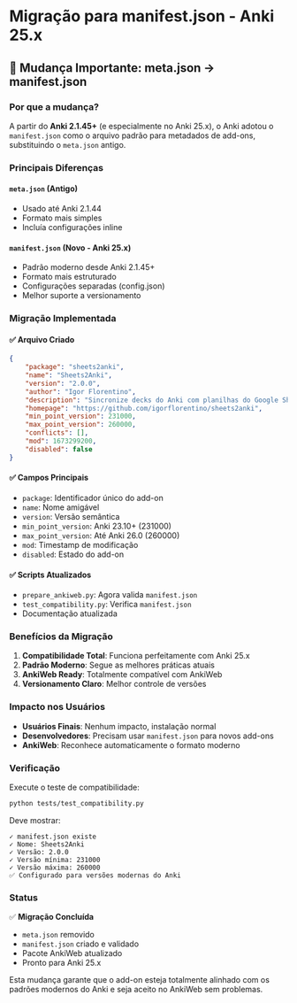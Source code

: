 # Migração para manifest.json - Anki 25.x

## 🔄 Mudança Importante: meta.json → manifest.json

### Por que a mudança?

A partir do **Anki 2.1.45+** (e especialmente no Anki 25.x), o Anki adotou o `manifest.json` como o arquivo padrão para metadados de add-ons, substituindo o `meta.json` antigo.

### Principais Diferenças

#### `meta.json` (Antigo)
- Usado até Anki 2.1.44
- Formato mais simples
- Incluía configurações inline

#### `manifest.json` (Novo - Anki 25.x)
- Padrão moderno desde Anki 2.1.45+
- Formato mais estruturado
- Configurações separadas (config.json)
- Melhor suporte a versionamento

### Migração Implementada

#### ✅ Arquivo Criado
```json
{
    "package": "sheets2anki",
    "name": "Sheets2Anki",
    "version": "2.0.0",
    "author": "Igor Florentino",
    "description": "Sincronize decks do Anki com planilhas do Google Sheets em formato TSV. Ideal para estudos de concursos com estrutura de questões em português.",
    "homepage": "https://github.com/igorflorentino/sheets2anki",
    "min_point_version": 231000,
    "max_point_version": 260000,
    "conflicts": [],
    "mod": 1673299200,
    "disabled": false
}
```

#### ✅ Campos Principais
- `package`: Identificador único do add-on
- `name`: Nome amigável
- `version`: Versão semântica
- `min_point_version`: Anki 23.10+ (231000)
- `max_point_version`: Até Anki 26.0 (260000)
- `mod`: Timestamp de modificação
- `disabled`: Estado do add-on

#### ✅ Scripts Atualizados
- `prepare_ankiweb.py`: Agora valida `manifest.json`
- `test_compatibility.py`: Verifica `manifest.json`
- Documentação atualizada

### Benefícios da Migração

1. **Compatibilidade Total**: Funciona perfeitamente com Anki 25.x
2. **Padrão Moderno**: Segue as melhores práticas atuais
3. **AnkiWeb Ready**: Totalmente compatível com AnkiWeb
4. **Versionamento Claro**: Melhor controle de versões

### Impacto nos Usuários

- **Usuários Finais**: Nenhum impacto, instalação normal
- **Desenvolvedores**: Precisam usar `manifest.json` para novos add-ons
- **AnkiWeb**: Reconhece automaticamente o formato moderno

### Verificação

Execute o teste de compatibilidade:
```bash
python tests/test_compatibility.py
```

Deve mostrar:
```
✓ manifest.json existe
✓ Nome: Sheets2Anki
✓ Versão: 2.0.0
✓ Versão mínima: 231000
✓ Versão máxima: 260000
✅ Configurado para versões modernas do Anki
```

### Status

✅ **Migração Concluída**
- `meta.json` removido
- `manifest.json` criado e validado
- Pacote AnkiWeb atualizado
- Pronto para Anki 25.x

Esta mudança garante que o add-on esteja totalmente alinhado com os padrões modernos do Anki e seja aceito no AnkiWeb sem problemas.
